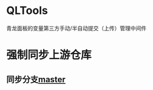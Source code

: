 # QLTools
青龙面板的变量第三方手动/半自动提交（上传）管理中间件

# 强制同步上游仓库 

## 同步分支[master](https://github.com/grbnb/QLTools/tree/master)

